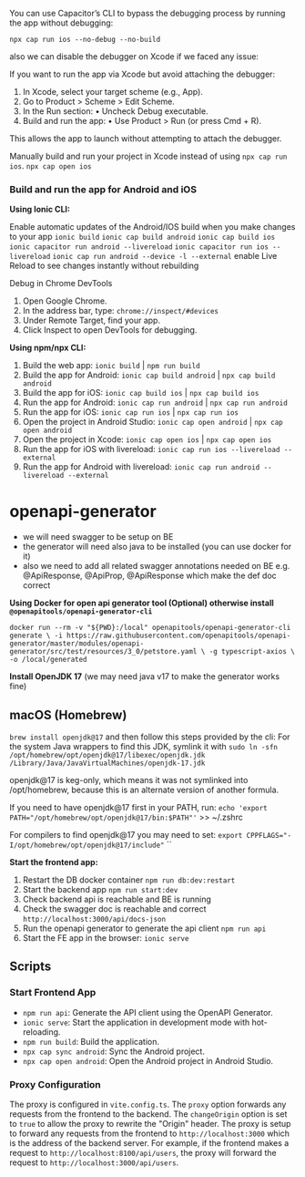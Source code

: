 You can use Capacitor’s CLI to bypass the debugging process by running the app without debugging:

`npx cap run ios --no-debug --no-build`

also we can disable the debugger on Xcode if we faced any issue:

If you want to run the app via Xcode but avoid attaching the debugger:

1. In Xcode, select your target scheme (e.g., App).
2. Go to Product > Scheme > Edit Scheme.
3. In the Run section:
   • Uncheck Debug executable.
4. Build and run the app:
   • Use Product > Run (or press Cmd + R).

This allows the app to launch without attempting to attach the debugger.

Manually build and run your project in Xcode instead of using `npx cap run ios`.
`npx cap open ios`

### Build and run the app for Android and iOS

**Using Ionic CLI:**

Enable automatic updates of the Android/IOS build when you make changes to your app
`ionic build`
`ionic cap build android`
`ionic cap build ios`
`ionic capacitor run android --livereload`
`ionic capacitor run ios --livereload`
`ionic cap run android --device -l --external` enable Live Reload to see changes instantly without rebuilding

Debug in Chrome DevTools

1. Open Google Chrome.
2. In the address bar, type:
   `chrome://inspect/#devices`
3. Under Remote Target, find your app.
4. Click Inspect to open DevTools for debugging.

**Using npm/npx CLI:**

1. Build the web app: `ionic build` | `npm run build`
2. Build the app for Android: `ionic cap build android` | `npx cap build android`
3. Build the app for iOS: `ionic cap build ios` | `npx cap build ios`
4. Run the app for Android: `ionic cap run android` | `npx cap run android`
5. Run the app for iOS: `ionic cap run ios` | `npx cap run ios`
6. Open the project in Android Studio: `ionic cap open android` | `npx cap open android`
7. Open the project in Xcode: `ionic cap open ios` | `npx cap open ios`
8. Run the app for iOS with livereload: `ionic cap run ios --livereload --external`
9. Run the app for Android with livereload: `ionic cap run android --livereload --external`

# openapi-generator

- we will need swagger to be setup on BE
- the generator will need also java to be installed (you can use docker for it)
- also we need to add all related swagger annotations needed on BE e.g. @ApiResponse, @ApiProp, @ApiResponse which make
  the def doc correct

**Using Docker for open api generator tool (Optional) otherwise install `@openapitools/openapi-generator-cli`**

``
docker run --rm -v "${PWD}:/local" openapitools/openapi-generator-cli generate \
    -i https://raw.githubusercontent.com/openapitools/openapi-generator/master/modules/openapi-generator/src/test/resources/3_0/petstore.yaml \
    -g typescript-axios \
    -o /local/generated
``

**Install OpenJDK 17**
(we may need java v17 to make the generator works fine)

## macOS (Homebrew)

`brew install openjdk@17`
and then follow this steps provided by the cli:
For the system Java wrappers to find this JDK, symlink it with
`sudo ln -sfn /opt/homebrew/opt/openjdk@17/libexec/openjdk.jdk /Library/Java/JavaVirtualMachines/openjdk-17.jdk`

openjdk@17 is keg-only, which means it was not symlinked into /opt/homebrew,
because this is an alternate version of another formula.

If you need to have openjdk@17 first in your PATH, run:
`echo 'export PATH="/opt/homebrew/opt/openjdk@17/bin:$PATH"'` >> ~/.zshrc

For compilers to find openjdk@17 you may need to set:
`export CPPFLAGS="-I/opt/homebrew/opt/openjdk@17/include"`
``

**Start the frontend app:**

1. Restart the DB docker container `npm run db:dev:restart`
2. Start the backend app `npm run start:dev`
3. Check backend api is reachable and BE is running
4. Check the swagger doc is reachable and correct `http://localhost:3000/api/docs-json`
5. Run the openapi generator to generate the api client `npm run api`
6. Start the FE app in the browser: `ionic serve`

## Scripts

### Start Frontend App

- `npm run api`: Generate the API client using the OpenAPI Generator.
- `ionic serve`: Start the application in development mode with hot-reloading.
- `npm run build`: Build the application.
- `npx cap sync android`: Sync the Android project.
- `npx cap open android`: Open the Android project in Android Studio.

### Proxy Configuration

The proxy is configured in `vite.config.ts`.
The `proxy` option forwards any requests from the frontend to the backend.
The `changeOrigin` option is set to `true` to allow the proxy to rewrite the "Origin" header.
The proxy is setup to forward any requests from the frontend to `http://localhost:3000` which is the address of the
backend server. For example, if the frontend makes a request to `http://localhost:8100/api/users`, the proxy will
forward the request to `http://localhost:3000/api/users`.